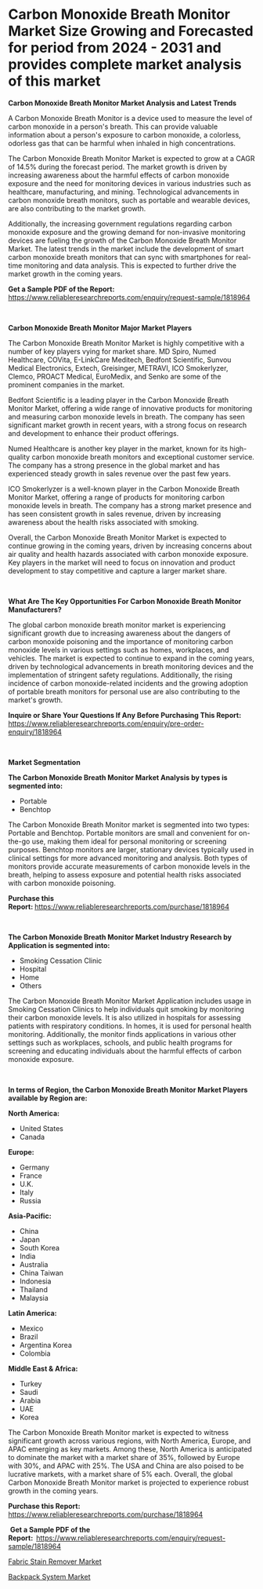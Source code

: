 <p><h1>Carbon Monoxide Breath Monitor Market Size Growing and Forecasted for period from 2024 - 2031 and provides complete market analysis of this market</h1></p><p><strong>Carbon Monoxide Breath Monitor Market Analysis and Latest Trends</strong></p>
<p><p>A Carbon Monoxide Breath Monitor is a device used to measure the level of carbon monoxide in a person's breath. This can provide valuable information about a person's exposure to carbon monoxide, a colorless, odorless gas that can be harmful when inhaled in high concentrations.</p><p>The Carbon Monoxide Breath Monitor Market is expected to grow at a CAGR of 14.5% during the forecast period. The market growth is driven by increasing awareness about the harmful effects of carbon monoxide exposure and the need for monitoring devices in various industries such as healthcare, manufacturing, and mining. Technological advancements in carbon monoxide breath monitors, such as portable and wearable devices, are also contributing to the market growth.</p><p>Additionally, the increasing government regulations regarding carbon monoxide exposure and the growing demand for non-invasive monitoring devices are fueling the growth of the Carbon Monoxide Breath Monitor Market. The latest trends in the market include the development of smart carbon monoxide breath monitors that can sync with smartphones for real-time monitoring and data analysis. This is expected to further drive the market growth in the coming years.</p></p>
<p><strong>Get a Sample PDF of the Report:&nbsp;</strong> <a href="https://www.reliableresearchreports.com/enquiry/request-sample/1818964">https://www.reliableresearchreports.com/enquiry/request-sample/1818964</a></p>
<p>&nbsp;</p>
<p><strong>Carbon Monoxide Breath Monitor Major Market Players</strong></p>
<p><p>The Carbon Monoxide Breath Monitor Market is highly competitive with a number of key players vying for market share. MD Spiro, Numed Healthcare, COVita, E-LinkCare Meditech, Bedfont Scientific, Sunvou Medical Electronics, Extech, Greisinger, METRAVI, ICO Smokerlyzer, Clemco, PROACT Medical, EuroMedix, and Senko are some of the prominent companies in the market.</p><p>Bedfont Scientific is a leading player in the Carbon Monoxide Breath Monitor Market, offering a wide range of innovative products for monitoring and measuring carbon monoxide levels in breath. The company has seen significant market growth in recent years, with a strong focus on research and development to enhance their product offerings.</p><p>Numed Healthcare is another key player in the market, known for its high-quality carbon monoxide breath monitors and exceptional customer service. The company has a strong presence in the global market and has experienced steady growth in sales revenue over the past few years.</p><p>ICO Smokerlyzer is a well-known player in the Carbon Monoxide Breath Monitor Market, offering a range of products for monitoring carbon monoxide levels in breath. The company has a strong market presence and has seen consistent growth in sales revenue, driven by increasing awareness about the health risks associated with smoking.</p><p>Overall, the Carbon Monoxide Breath Monitor Market is expected to continue growing in the coming years, driven by increasing concerns about air quality and health hazards associated with carbon monoxide exposure. Key players in the market will need to focus on innovation and product development to stay competitive and capture a larger market share.</p></p>
<p>&nbsp;</p>
<p><strong>What Are The Key Opportunities For Carbon Monoxide Breath Monitor Manufacturers?</strong></p>
<p><p>The global carbon monoxide breath monitor market is experiencing significant growth due to increasing awareness about the dangers of carbon monoxide poisoning and the importance of monitoring carbon monoxide levels in various settings such as homes, workplaces, and vehicles. The market is expected to continue to expand in the coming years, driven by technological advancements in breath monitoring devices and the implementation of stringent safety regulations. Additionally, the rising incidence of carbon monoxide-related incidents and the growing adoption of portable breath monitors for personal use are also contributing to the market's growth.</p></p>
<p><strong>Inquire or Share Your Questions If Any Before Purchasing This Report:</strong> <a href="https://www.reliableresearchreports.com/enquiry/pre-order-enquiry/1818964">https://www.reliableresearchreports.com/enquiry/pre-order-enquiry/1818964</a></p>
<p>&nbsp;</p>
<p><strong>Market Segmentation</strong></p>
<p><strong>The Carbon Monoxide Breath Monitor Market Analysis by types is segmented into:</strong></p>
<p><ul><li>Portable</li><li>Benchtop</li></ul></p>
<p><p>The Carbon Monoxide Breath Monitor market is segmented into two types: Portable and Benchtop. Portable monitors are small and convenient for on-the-go use, making them ideal for personal monitoring or screening purposes. Benchtop monitors are larger, stationary devices typically used in clinical settings for more advanced monitoring and analysis. Both types of monitors provide accurate measurements of carbon monoxide levels in the breath, helping to assess exposure and potential health risks associated with carbon monoxide poisoning.</p></p>
<p><strong>Purchase this Report:&nbsp;</strong><a href="https://www.reliableresearchreports.com/purchase/1818964">https://www.reliableresearchreports.com/purchase/1818964</a></p>
<p>&nbsp;</p>
<p><strong>The Carbon Monoxide Breath Monitor Market Industry Research by Application is segmented into:</strong></p>
<p><ul><li>Smoking Cessation Clinic</li><li>Hospital</li><li>Home</li><li>Others</li></ul></p>
<p><p>The Carbon Monoxide Breath Monitor Market Application includes usage in Smoking Cessation Clinics to help individuals quit smoking by monitoring their carbon monoxide levels. It is also utilized in hospitals for assessing patients with respiratory conditions. In homes, it is used for personal health monitoring. Additionally, the monitor finds applications in various other settings such as workplaces, schools, and public health programs for screening and educating individuals about the harmful effects of carbon monoxide exposure.</p></p>
<p>&nbsp;</p>
<p><strong>In terms of Region, the Carbon Monoxide Breath Monitor Market Players available by Region are:</strong></p>
<p>
    <p> <strong> North America: </strong>
        <ul>
            <li>United States</li>
            <li>Canada</li>
        </ul>
        </p> 
    <p> <strong> Europe: </strong>
        <ul>
            <li>Germany</li>
            <li>France</li>
            <li>U.K.</li>
            <li>Italy</li>
            <li>Russia</li>
        </ul>
        </p> 
    <p> <strong> Asia-Pacific: </strong>
        <ul>
            <li>China</li>
            <li>Japan</li>
            <li>South Korea</li>
            <li>India</li>
            <li>Australia</li>
            <li>China Taiwan</li>
            <li>Indonesia</li>
            <li>Thailand</li>
            <li>Malaysia</li>
        </ul>
        </p> 
    <p> <strong> Latin America: </strong>
        <ul>
            <li>Mexico</li>
            <li>Brazil</li>
            <li>Argentina Korea</li>
            <li>Colombia</li>
        </ul>
        </p> 
    <p> <strong> Middle East & Africa: </strong>
        <ul>
            <li>Turkey</li>
            <li>Saudi</li>
            <li>Arabia</li>
            <li>UAE</li>
            <li>Korea</li>
        </ul>
    </p>
    </p>
<p><p>The Carbon Monoxide Breath Monitor market is expected to witness significant growth across various regions, with North America, Europe, and APAC emerging as key markets. Among these, North America is anticipated to dominate the market with a market share of 35%, followed by Europe with 30%, and APAC with 25%. The USA and China are also poised to be lucrative markets, with a market share of 5% each. Overall, the global Carbon Monoxide Breath Monitor market is projected to experience robust growth in the coming years.</p></p>
<p><strong>Purchase this Report: </strong><a href="https://www.reliableresearchreports.com/purchase/1818964">https://www.reliableresearchreports.com/purchase/1818964</a></p>
<p>&nbsp;<strong>Get a Sample PDF of the Report:&nbsp;&nbsp;</strong><a href="https://www.reliableresearchreports.com/enquiry/request-sample/1818964">https://www.reliableresearchreports.com/enquiry/request-sample/1818964</a></p>
<p><strong></strong></p>
<p><p><a href="https://github.com/GroverBarry/Market-Research-Report-List-4/blob/main/fabric-stain-remover-market.md">Fabric Stain Remover Market</a></p><p><a href="https://github.com/kathiaseamanalvaradovlprc2h/Market-Research-Report-List-1/blob/main/backpack-system-market.md">Backpack System Market</a></p></p>